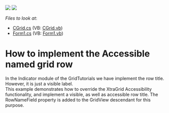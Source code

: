 <!-- default badges list -->
[![](https://img.shields.io/badge/Open_in_DevExpress_Support_Center-FF7200?style=flat-square&logo=DevExpress&logoColor=white)](https://supportcenter.devexpress.com/ticket/details/E552)
[![](https://img.shields.io/badge/📖_How_to_use_DevExpress_Examples-e9f6fc?style=flat-square)](https://docs.devexpress.com/GeneralInformation/403183)
<!-- default badges end -->
<!-- default file list -->
*Files to look at*:

* [CGrid.cs](./CS/WindowsApplication210/CGrid.cs) (VB: [CGrid.vb](./VB/WindowsApplication210/CGrid.vb))
* [Form1.cs](./CS/WindowsApplication210/Form1.cs) (VB: [Form1.vb](./VB/WindowsApplication210/Form1.vb))
<!-- default file list end -->
# How to implement the Accessible named grid row


<p>In the Indicator module of the GridTutorials we have implement the row title. However, it is just a visible label. <br />
This example demonstrates how to override the XtraGrid Accessibility functionality, and implement a visible, as well as accessible row title. The RowNameField property is added to the GridView descendant for this purpose.</p>

<br/>


